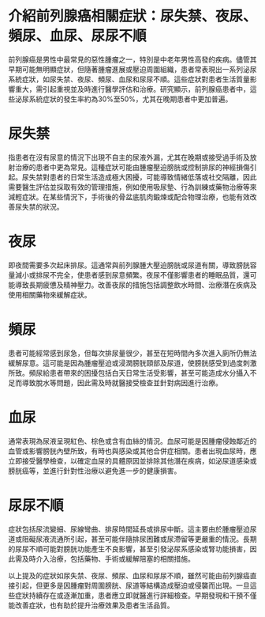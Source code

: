 # 介紹前列腺癌相關症狀：尿失禁、夜尿、頻尿、血尿、尿尿不順

前列腺癌是男性中最常見的惡性腫瘤之一，特別是中老年男性高發的疾病。儘管其早期可能無明顯症狀，但隨著腫瘤進展或壓迫周圍組織，患者常表現出一系列泌尿系統症狀，如尿失禁、夜尿、頻尿、血尿和尿尿不順。這些症狀對患者生活質量影響重大，需引起重視並及時進行醫學評估和治療。研究顯示，前列腺癌患者中，這些泌尿系統症狀的發生率約為30%至50%，尤其在晚期患者中更加普遍。

# 尿失禁

指患者在沒有尿意的情況下出現不自主的尿液外漏，尤其在晚期或接受過手術及放射治療的患者中更為常見。這種症狀可能由腫瘤壓迫膀胱或控制排尿的神經損傷引起。尿失禁對患者的日常生活造成極大困擾，可能導致情緒低落或社交隔離，因此需要醫生評估並採取有效的管理措施，例如使用吸尿墊、行為訓練或藥物治療等來減輕症狀。在某些情況下，手術後的骨盆底肌肉鍛煉或配合物理治療，也能有效改善尿失禁的狀況。

# 夜尿

即夜間需要多次起床排尿。這通常與前列腺腫大壓迫膀胱或尿道有關，導致膀胱容量減小或排尿不完全，使患者感到尿意頻繁。夜尿不僅影響患者的睡眠品質，還可能導致長期疲憊及精神壓力。改善夜尿的措施包括調整飲水時間、治療潛在疾病及使用相關藥物來緩解症狀。

# 頻尿

患者可能經常感到尿急，但每次排尿量很少，甚至在短時間內多次進入廁所仍無法緩解尿意。這可能是因為腫瘤壓迫或浸潤膀胱頸部及尿道，使膀胱感受到過度刺激所致。頻尿給患者帶來的困擾包括白天日常生活受影響，甚至可能造成水分攝入不足而導致脫水等問題，因此需及時就醫接受檢查並針對病因進行治療。

# 血尿

通常表現為尿液呈現紅色、棕色或含有血絲的情況。血尿可能是因腫瘤侵蝕鄰近的血管或影響膀胱內壁所致，有時也與感染或其他合併症相關。患者出現血尿時，應立即接受醫學檢查，以確定血尿的具體原因並排除其他潛在疾病，如泌尿道感染或膀胱癌等，並進行針對性治療以避免進一步的健康損害。

# 尿尿不順

症狀包括尿流變細、尿線彎曲、排尿時間延長或排尿中斷。這主要由於腫瘤壓迫尿道或阻礙尿液流通所引起，甚至可能伴隨排尿困難或尿滯留等更嚴重的情況。長期的尿尿不順可能對膀胱功能產生不良影響，甚至引發泌尿系感染或腎功能損害，因此需及時介入治療，包括藥物、手術或緩解阻塞的相關措施。

以上提及的症狀如尿失禁、夜尿、頻尿、血尿和尿尿不順，雖然可能由前列腺癌直接引起，但更多是因腫瘤對周圍膀胱、尿道等結構造成壓迫或侵襲而出現。一旦這些症狀持續存在或逐漸加重，患者應立即就醫進行詳細檢查。早期發現和干預不僅能改善症狀，也有助於提升治療效果及患者生活品質。